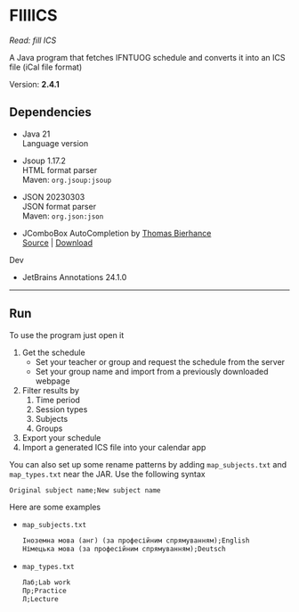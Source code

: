 # FIllICS

*Read: fill ICS*

A Java program that fetches IFNTUOG schedule and converts it into an ICS file (iCal file format)

Version: **2.4.1**

## Dependencies

- Java 21\
  Language version

- Jsoup 1.17.2\
  HTML format parser\
  Maven: `org.jsoup:jsoup`

- JSON 20230303\
  JSON format parser\
  Maven: `org.json:json`

- JComboBox AutoCompletion by [Thomas Bierhance](mailto:thomas@orbital-computer.de)\
  [Source](http://www.orbital-computer.de/JComboBox) | [Download](http://www.orbital-computer.de/JComboBox/source/AutoCompletion.java)

Dev

- JetBrains Annotations 24.1.0

---

## Run

To use the program just open it

1. Get the schedule
    - Set your teacher or group and request the schedule from the server
    - Set your group name and import from a previously downloaded webpage
2. Filter results by
    1. Time period
    2. Session types
    3. Subjects
    4. Groups
3. Export your schedule
4. Import a generated ICS file into your calendar app

You can also set up some rename patterns by adding `map_subjects.txt` and `map_types.txt` near the JAR. Use the
following syntax

```txt
Original subject name;New subject name
```

Here are some examples

- `map_subjects.txt`

    ```txt
    Іноземна мова (анг) (за професійним спрямуванням);English
    Німецька мова (за професійним спрямуванням);Deutsch
    ```

- `map_types.txt`

    ```txt
    Лаб;Lab work
    Пр;Practice
    Л;Lecture
    ```